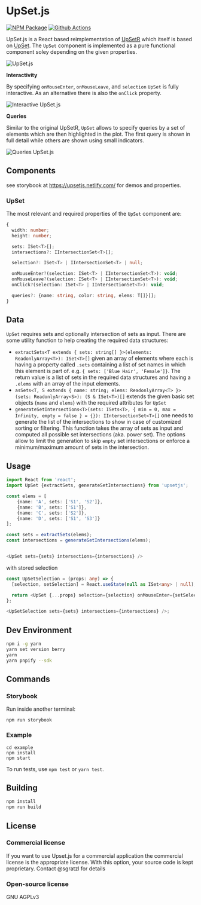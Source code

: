 # UpSet.js

[![NPM Package][npm-image]][npm-url] [![Github Actions][github-actions-image]][github-actions-url]

UpSet.js is a React based reimplementation of [UpSetR](https://www.rdocumentation.org/packages/UpSetR/) which itself is based on [UpSet](http://vcg.github.io/upset/about/). The `UpSet` component is implemented as a pure functional component soley depending on the given properties.

![UpSet.js](https://user-images.githubusercontent.com/4129778/75599825-a8a13780-5a76-11ea-8cd4-b775f4791a91.png)

**Interactivity**

By specifying `onMouseEnter`, `onMouseLeave`, and `selection` `UpSet` is fully interactive. As an alternative there is also the `onClick` property.

![Interactive UpSet.js](https://user-images.githubusercontent.com/4129778/75599827-a9d26480-5a76-11ea-9024-e44bc729b741.png)

**Queries**

Similar to the original UpSetR, `UpSet` allows to specify queries by a set of elements which are then highlighted in the plot.
The first query is shown in full detail while others are shown using small indicators.

![Queries UpSet.js](https://user-images.githubusercontent.com/4129778/75599826-a939ce00-5a76-11ea-9f47-6b6f3a076099.png)

## Components

see storybook at https://upsetjs.netlify.com/ for demos and properties.

### UpSet

The most relevant and required properties of the `UpSet` component are:

```ts
{
  width: number;
  height: number;

  sets: ISet<T>[];
  intersections?: IIntersectionSet<T>[];

  selection?: ISet<T> | IIntersectionSet<T> | null;

  onMouseEnter?(selection: ISet<T> | IIntersectionSet<T>): void;
  onMouseLeave?(selection: ISet<T> | IIntersectionSet<T>): void;
  onClick?(selection: ISet<T> | IIntersectionSet<T>): void;

  queries?: {name: string, color: string, elems: T[]}[];
}
```

## Data

`UpSet` requires sets and optionally intersection of sets as input. There are some utility function to help creating the required data structures:

- `extractSets<T extends { sets: string[] }>(elements: ReadonlyArray<T>): ISet<T>[]`
  given an array of elements where each is having a property called `.sets` containing a list of set names in which this element is part of. e.g. `{ sets: ['Blue Hair', 'Female']}`. The return value is a list of sets in the required data structures and having a `.elems` with an array of the input elements.
- `asSets<T, S extends { name: string; elems: ReadonlyArray<T> }>(sets: ReadonlyArray<S>): (S & ISet<T>)[]`
  extends the given basic set objects (`name` and `elems`) with the required attributes for `UpSet`
- `generateSetIntersections<T>(sets: ISets<T>, { min = 0, max = Infinity, empty = false } = {}): IIntersectionSet<T>[]`
  one needs to generate the list of the intersections to show in case of customized sorting or filtering. This function takes the array of sets as input and computed all possible set intersections (aka. power set). The options allow to limit the generation to skip `empty` set intersections or enforce a minimum/maximum amount of sets in the intersection.

## Usage

```ts
import React from 'react';
import UpSet {extractSets, generateSetIntersections} from 'upsetjs';

const elems = [
    {name: 'A', sets: ['S1', 'S2']},
    {name: 'B', sets: ['S1']},
    {name: 'C', sets: ['S2']},
    {name: 'D', sets: ['S1', 'S3']}
];

const sets = extractSets(elems);
const intersections = generateSetIntersections(elems);


<UpSet sets={sets} intersections={intersections} />
```

with stored selection

```ts
const UpSetSelection = (props: any) => {
  [selection, setSelection] = React.useState(null as ISet<any> | null);

  return <UpSet {...props} selection={selection} onMouseEnter={setSelection} onMouseLeave={() => setSelection(null)} />;
};

<UpSetSelection sets={sets} intersections={intersections} />;
```

## Dev Environment

```sh
npm i -g yarn
yarn set version berry
yarn
yarn pnpify --sdk
```

## Commands

### Storybook

Run inside another terminal:

```
npm run storybook
```

### Example

```
cd example
npm install
npm start
```

To run tests, use `npm test` or `yarn test`.

## Building

```sh
npm install
npm run build
```

## License

### Commercial license

If you want to use Upset.js for a commercial application the commercial license is the appropriate license. With this option, your source code is kept proprietary. Contact @sgratzl for details

### Open-source license

GNU AGPLv3

[npm-image]: https://badge.fury.io/js/upsetjs.svg
[npm-url]: https://npmjs.org/package/upsetjs
[github-actions-image]: https://github.com/sgratzl/upsetjs/workflows/nodeci/badge.svg
[github-actions-url]: https://github.com/sgratzl/upsetjs/actions
